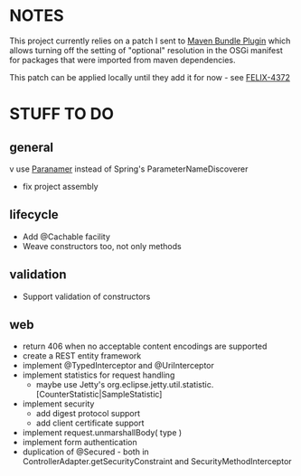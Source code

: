 NOTES
=====

This project currently relies on a patch I sent to [Maven Bundle Plugin](http://felix.apache.org/site/apache-felix-maven-bundle-plugin-bnd.html)
which allows turning off the setting of "optional" resolution in the OSGi manifest for packages that were imported from
<optional> maven dependencies.

This patch can be applied locally until they add it for now - see [FELIX-4372](https://issues.apache.org/jira/browse/FELIX-4372)

STUFF TO DO
===========

general
---

v use [Paranamer](https://github.com/paul-hammant/paranamer) instead of Spring's ParameterNameDiscoverer
* fix project assembly

lifecycle
---

* Add @Cachable facility
* Weave constructors too, not only methods

validation
---

* Support validation of constructors

web
---

* return 406 when no acceptable content encodings are supported
* create a REST entity framework
* implement @TypedInterceptor and @UriInterceptor
* implement statistics for request handling
    * maybe use Jetty's org.eclipse.jetty.util.statistic.[CounterStatistic|SampleStatistic]
* implement security
    * add digest protocol support
    * add client certificate support
* implement request.unmarshallBody( type )
* implement form authentication
* duplication of @Secured - both in ControllerAdapter.getSecurityConstraint and SecurityMethodInterceptor
